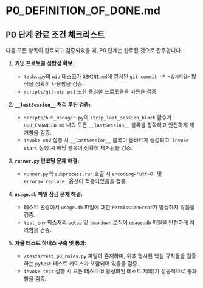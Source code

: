 # P0_DEFINITION_OF_DONE.md

## P0 단계 완료 조건 체크리스트

다음 모든 항목이 완료되고 검증되었을 때, P0 단계는 완료된 것으로 간주합니다.

1.  **커밋 프로토콜 정합성 확보:**
    *   `tasks.py`의 `wip` 태스크가 `GEMINI.md`에 명시된 `git commit -F <임시파일>` 방식을 정확히 사용함을 검증.
    *   `scripts/git-wip.ps1` 또한 동일한 프로토콜을 따름을 검증.

2.  **`__lastSession__` 처리 루틴 검증:**
    *   `scripts/hub_manager.py`의 `strip_last_session_block` 함수가 `HUB_ENHANCED.md` 내의 모든 `__lastSession__` 블록을 정확하고 안전하게 제거함을 검증.
    *   `invoke end` 실행 시 `__lastSession__` 블록이 올바르게 생성되고, `invoke start` 실행 시 해당 블록이 정확히 제거됨을 검증.

3.  **`runner.py` 인코딩 문제 해결:**
    *   `runner.py`의 `subprocess.run` 호출 시 `encoding='utf-8'` 및 `errors='replace'` 옵션이 적용되었음을 검증.

4.  **`usage.db` 파일 잠금 문제 해결:**
    *   테스트 환경에서 `usage.db` 파일에 대한 `PermissionError`가 발생하지 않음을 검증.
    *   `test_env` 픽스처의 `setup` 및 `teardown` 로직이 `usage.db` 파일을 안전하게 처리함을 검증.

5.  **자율 테스트 하네스 구축 및 통과:**
    *   `/tests/test_p0_rules.py` 파일이 존재하며, 위에 명시된 핵심 규칙들을 검증하는 `pytest` 테스트 케이스가 포함되어 있음을 검증.
    *   `invoke test` 실행 시 모든 테스트(비활성화된 테스트 제외)가 성공적으로 통과함을 검증.
